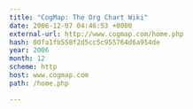 ```yaml
---
title: "CogMap: The Org Chart Wiki"
date: 2006-12-07 04:46:53 +0000
external-url: http://www.cogmap.com/home.php
hash: 00fa1fb558f2d5cc5c955764d6a954de
year: 2006
month: 12
scheme: http
host: www.cogmap.com
path: /home.php

---
```



